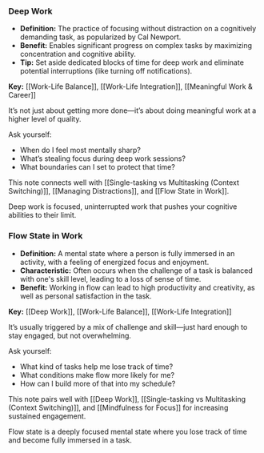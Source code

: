 ### Deep Work

- **Definition:** The practice of focusing without distraction on a cognitively demanding task, as popularized by Cal Newport.
- **Benefit:** Enables significant progress on complex tasks by maximizing concentration and cognitive ability.
- **Tip:** Set aside dedicated blocks of time for deep work and eliminate potential interruptions (like turning off notifications).

**Key:** [[Work-Life Balance]], [[Work-Life Integration]], [[Meaningful Work & Career]]


It’s not just about getting more done—it’s about doing meaningful work at a higher level of quality.

Ask yourself:
- When do I feel most mentally sharp?
- What’s stealing focus during deep work sessions?
- What boundaries can I set to protect that time?

This note connects well with [[Single-tasking vs Multitasking (Context Switching)]], [[Managing Distractions]], and [[Flow State in Work]].

Deep work is focused, uninterrupted work that pushes your cognitive abilities to their limit.

### Flow State in Work

- **Definition:** A mental state where a person is fully immersed in an activity, with a feeling of energized focus and enjoyment.
- **Characteristic:** Often occurs when the challenge of a task is balanced with one's skill level, leading to a loss of sense of time.
- **Benefit:** Working in flow can lead to high productivity and creativity, as well as personal satisfaction in the task.

**Key:** [[Deep Work]], [[Work-Life Balance]], [[Work-Life Integration]]


It’s usually triggered by a mix of challenge and skill—just hard enough to stay engaged, but not overwhelming.

Ask yourself:
- What kind of tasks help me lose track of time?
- What conditions make flow more likely for me?
- How can I build more of that into my schedule?

This note pairs well with [[Deep Work]], [[Single-tasking vs Multitasking (Context Switching)]], and [[Mindfulness for Focus]] for increasing sustained engagement.

Flow state is a deeply focused mental state where you lose track of time and become fully immersed in a task.